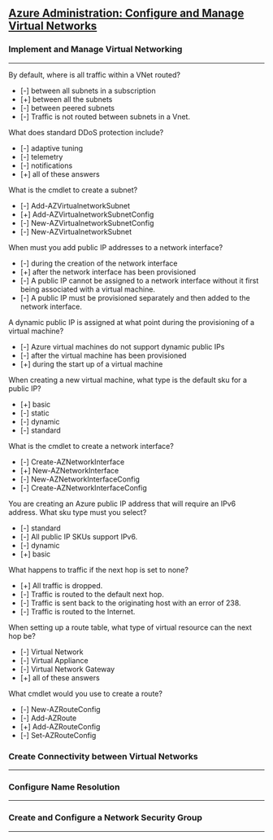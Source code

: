 ## [Azure Administration: Configure and Manage Virtual Networks](https://www.linkedin.com/learning/azure-administration-configure-and-manage-virtual-networks) 

### Implement and Manage Virtual Networking
------
By default, where is all traffic within a VNet routed?

- [-] between all subnets in a subscription
- [+] between all the subnets
- [-] between peered subnets
- [-] Traffic is not routed between subnets in a Vnet.

What does standard DDoS protection include?

- [-] adaptive tuning
- [-] telemetry
- [-] notifications
- [+] all of these answers

What is the cmdlet to create a subnet?

- [-] Add-AZVirtualnetworkSubnet
- [+] Add-AZVirtualnetworkSubnetConfig
- [-] New-AZVirtualnetworkSubnetConfig
- [-] New-AZVirtualnetworkSubnet

When must you add public IP addresses to a network interface?

- [-] during the creation of the network interface
- [+] after the network interface has been provisioned
- [-] A public IP cannot be assigned to a network interface without it first being associated with a virtual machine.
- [-] A public IP must be provisioned separately and then added to the network interface.

A dynamic public IP is assigned at what point during the provisioning of a virtual machine?

- [-] Azure virtual machines do not support dynamic public IPs
- [-] after the virtual machine has been provisioned
- [+] during the start up of a virtual machine

When creating a new virtual machine, what type is the default sku for a public IP?

- [+] basic
- [-] static
- [-] dynamic
- [-] standard

What is the cmdlet to create a network interface?

- [-] Create-AZNetworkInterface
- [+] New-AZNetworkInterface
- [-] New-AZNetworkInterfaceConfig
- [-] Create-AZNetworkInterfaceConfig

You are creating an Azure public IP address that will require an IPv6 address. What sku type must you select?

- [-] standard
- [-] All public IP SKUs support IPv6.
- [-] dynamic
- [+] basic

What happens to traffic if the next hop is set to none?

- [+] All traffic is dropped.
- [-] Traffic is routed to the default next hop.
- [-] Traffic is sent back to the originating host with an error of 238.
- [-] Traffic is routed to the Internet.

When setting up a route table, what type of virtual resource can the next hop be?

- [-] Virtual Network
- [-] Virtual Appliance
- [-] Virtual Network Gateway
- [+] all of these answers

What cmdlet would you use to create a route?

- [-] New-AZRouteConfig
- [-] Add-AZRoute
- [+] Add-AZRouteConfig
- [-] Set-AZRouteConfig

### Create Connectivity between Virtual Networks
------


### Configure Name Resolution
------


### Create and Configure a Network Security Group
------

